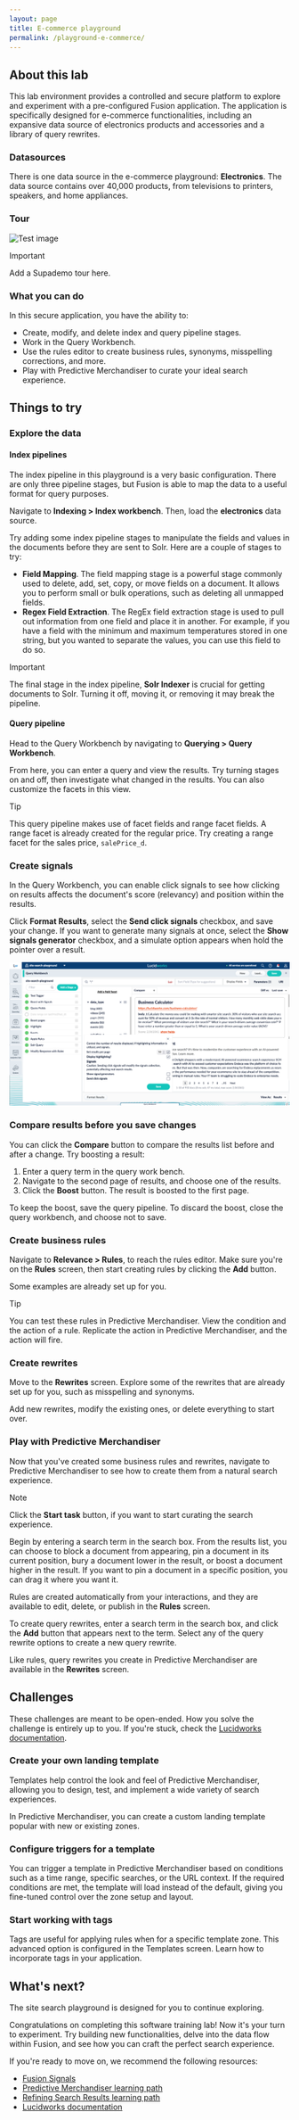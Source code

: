 ```yaml
---
layout: page
title: E-commerce playground
permalink: /playground-e-commerce/
---
```


<link rel="stylesheet" href="/lib/public/global-training.css">

<!-- NOTES

**To-do**

**Useful admonitions**

> [!NOTE]  
> Highlights information that users should take into account, even when skimming.

> [!TIP]
> Optional information to help a user be more successful.

> [!IMPORTANT]  
> Crucial information necessary for users to succeed.

> [!WARNING]  
> Critical content demanding immediate user attention due to potential risks.

> [!CAUTION]
> Negative potential consequences of an action.

**Images** 

![Test image](images/IMAGE_NAME.png "Example image placeholder")

-->

## About this lab

This lab environment provides a controlled and secure platform to explore and experiment with a pre-configured Fusion application. The application is specifically designed for e-commerce functionalities, including an expansive data source of electronics products and accessories and a library of query rewrites. 


### Datasources

<!-- 1. **Pages.** Core Lucidworks website content containing informative sections about the Lucidworks' purpose, services, or general information.-->

There is one data source in the e-commerce playground: **Electronics**. The data source contains over 40,000 products, from televisions to printers, speakers, and home appliances. 

### Tour

![Test image](images/test-im.png "Example image placeholder")

> [!IMPORTANT]  
> Add a Supademo tour here. 

<!-- Supademo embed. -->

### What you can do

In this secure application, you have the ability to:

* Create, modify, and delete index and query pipeline stages.
* Work in the Query Workbench. 
* Use the rules editor to create business rules, synonyms, misspelling corrections, and more. 
* Play with Predictive Merchandiser to curate your ideal search experience.

## Things to try

### Explore the data

#### Index pipelines

The index pipeline in this playground is a very basic configuration. There are only three pipeline stages, but Fusion is able to map the data to a useful format for query purposes.

Navigate to **Indexing > Index workbench**. Then, load the **electronics** data source. 

Try adding some index pipeline stages to manipulate the fields and values in the documents before they are sent to Solr. Here are a couple of stages to try:

* **Field Mapping**. The field mapping stage is a powerful stage commonly used to delete, add, set, copy, or move fields on a document. It allows you to perform small or bulk operations, such as deleting all unmapped fields.
* **Regex Field Extraction**. The RegEx field extraction stage is used to pull out information from one field and place it in another. For example, if you have a field with the minimum and maximum temperatures stored in one string, but you wanted to separate the values, you can use this field to do so. 
  
<!--
* **Document filtering and enrichment**.
  * **Exclude Documents**. This is different from preventing indexed documents from surfacing. Use the exclude documents to prevent documents from being indexed in the first place. 
-->

> [!IMPORTANT]  
> The final stage in the index pipeline, **Solr Indexer** is crucial for getting documents to Solr. Turning it off, moving it, or removing it may break the pipeline.


#### Query pipeline

Head to the Query Workbench by navigating to **Querying > Query Workbench**.

From here, you can enter a query and view the results. Try turning stages on and off, then investigate what changed in the results. You can also customize the facets in this view. 

> [!TIP]
> This query pipeline makes use of facet fields and range facet fields. A range facet is already created for the regular price. Try creating a range facet for the sales price, `salePrice_d`. 

### Create signals

In the Query Workbench, you can enable click signals to see how clicking on results affects the document's score (relevancy) and position within the results. 

Click **Format Results**, select the **Send click signals** checkbox, and save your change. If you want to generate many signals at once, select the **Show signals generator** checkbox, and a simulate option appears when hold the pointer over a result.

![Send click signals in Query Workbench](../../static/images/qwb-send-signals.png "Send click signals in Query Workbench")

### Compare results before you save changes

You can click the **Compare** button to compare the results list before and after a change. Try boosting a result:

1. Enter a query term in the query work bench.
1. Navigate to the second page of results, and choose one of the results. 
1. Click the **Boost** button. The result is boosted to the first page. 

To keep the boost, save the query pipeline. To discard the boost, close the query workbench, and choose not to save. 


### Create business rules

Navigate to **Relevance > Rules**, to reach the rules editor. Make sure you're on the **Rules** screen, then start creating rules by clicking the **Add** button. 

Some examples are already set up for you. 

> [!TIP]
> You can test these rules in Predictive Merchandiser. View the condition and the action of a rule. Replicate the action in Predictive Merchandiser, and the action will fire. 

### Create rewrites

Move to the **Rewrites** screen. Explore some of the rewrites that are already set up for you, such as misspelling and synonyms. 

Add new rewrites, modify the existing ones, or delete everything to start over.

### Play with Predictive Merchandiser

Now that you've created some business rules and rewrites, navigate to Predictive Merchandiser to see how to create them from a natural search experience. 

> [!NOTE]  
> Click the **Start task** button, if you want to start curating the search experience. 

Begin by entering a search term in the search box. From the results list, you can choose to block a document from appearing, pin a document in its current position, bury a document lower in the result, or boost a document higher in the result. If you want to pin a document in a specific position, you can drag it where you want it.

<!-- <div style="position: relative; padding-bottom: calc(51.78125% + 42px); height: 0;"><iframe src="https://app.supademo.com/embed/ft9Rms9EBaqQFnduqRt5P" allow="clipboard-write" frameborder="0" webkitallowfullscreen="true" mozallowfullscreen="true" allowfullscreen style="position: absolute; top: 0; left: 0; width: 100%; height: 100%;"></iframe></div> -->

Rules are created automatically from your interactions, and they are available to edit, delete, or publish in the **Rules** screen.

To create query rewrites, enter a search term in the search box, and click the **Add** button that appears next to the term. Select any of the query rewrite options to create a new query rewrite. 

<!-- <div style="position: relative; padding-bottom: calc(51.78125% + 42px); height: 0;"><iframe src="https://app.supademo.com/embed/V82C_bR_syCuDPuK48-PB" allow="clipboard-write" frameborder="0" webkitallowfullscreen="true" mozallowfullscreen="true" allowfullscreen style="position: absolute; top: 0; left: 0; width: 100%; height: 100%;"></iframe></div> -->

Like rules, query rewrites you create in Predictive Merchandiser are available in the **Rewrites** screen.

## Challenges

These challenges are meant to be open-ended. How you solve the challenge is entirely up to you. If you're stuck, check the [Lucidworks documentation](https://doc.lucidworks.com/). 

### Create your own landing template

Templates help control the look and feel of Predictive Merchandiser, allowing you to design, test, and implement a wide variety of search experiences.

In Predictive Merchandiser, you can create a custom landing template popular with new or existing zones. 

### Configure triggers for a template

You can trigger a template in Predictive Merchandiser based on conditions such as a time range, specific searches, or the URL context. If the required conditions are met, the template will load instead of the default, giving you fine-tuned control over the zone setup and layout. 

### Start working with tags

Tags are useful for applying rules when for a specific template zone. This advanced option is configured in the Templates screen. Learn how to incorporate tags in your application. 

## What's next?

The site search playground is designed for you to continue exploring. 

Congratulations on completing this software training lab! Now it's your turn to experiment. Try building new functionalities, delve into the data flow within Fusion, and see how you can craft the perfect search experience. 

If you're ready to move on, we recommend the following resources: 

* [Fusion Signals](https://academy.lucidworks.com/advanced-signals)
* [Predictive Merchandiser learning path](https://academy.lucidworks.com/path/predictive-merchandiser-learning-path)
* [Refining Search Results learning path](https://academy.lucidworks.com/path/refining-search-results)
* [Lucidworks documentation](https://doc.lucidworks.com/)